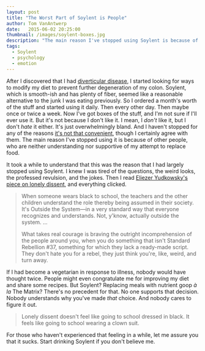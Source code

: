 ```yaml
---
layout: post
title: "The Worst Part of Soylent is People"
author: Tom VanAntwerp
date:   2015-06-02 20:25:00
thumbnail: /images/soylent-boxes.jpg
description: "The main reason I've stopped using Soylent is because of other people, who are neither understanding nor supportive of my attempt to replace food."
tags:
  - Soylent
  - psychology
  - emotion
---
```

After I discovered that I had [diverticular disease](http://tomvanantwerp.com/diverticulosis/), I started looking for ways to modify my diet to prevent further degeneration of my colon. Soylent, which is smooth-ish and has plenty of fiber, seemed like a reasonable alternative to the junk I was eating previously. So I ordered a month's worth of the stuff and started using it daily. Then every other day. Then maybe once or twice a week. Now I've got boxes of the stuff, and I'm not sure if I'll ever use it. But it's not because I don't like it. I mean, I *don't* like it, but I don't *hate* it either. It's just overwhelmingly bland. And I haven't stopped for any of the reasons [it's not that convenient](http://www.vox.com/2015/5/12/8590673/soylent), though I certainly agree with them. The main reason I've stopped using it is because of other people, who are neither understanding nor supportive of my attempt to replace food.

It took a while to understand that this was the reason that I had largely stopped using Soylent. I knew I was tired of the questions, the weird looks, the professed revulsion, and the jokes. Then I read [Eliezer Yudkowsky's piece on lonely dissent](http://lesswrong.com/lw/mb/lonely_dissent/), and everything clicked.

> When someone wears black to school, the teachers and the other children understand the role thereby being assumed in their society. It's Outside the System—in a very standard way that everyone recognizes and understands. Not, y'know, actually outside the system. ...
>
> What takes real courage is braving the outright incomprehension of the people around you, when you do something that isn't Standard Rebellion #37, something for which they lack a ready-made script. They don't hate you for a rebel, they just think you're, like, weird, and turn away.

If I had become a vegetarian in response to illness, nobody would have thought twice. People might even congratulate me for improving my diet and share some recipes. But Soylent? Replacing meals with nutrient goop *à la* The Matrix? There's no precedent for that. No one supports that decision. Nobody understands why you've made *that* choice. And nobody cares to figure it out.

> Lonely dissent doesn't feel like going to school dressed in black. It feels like going to school wearing a clown suit.

For those who haven't experienced that feeling in a while, let me assure you that it sucks. Start drinking Soylent if you don't believe me.
